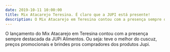 ```yaml
---
date: 2019-10-11 10:00:00
title: Mix Atacarejo Teresina. É claro que a JUPI está presente!
description: O Mix Atacarejo em Teresina contou com a presença sempre destacada da JUPi.
---
```


O lançamento do Mix Atacarejo em Teresina contou com a presença sempre destacada da JUPi Alimentos. Ou seja: teve o melhor do cuscuz, preços promocionais e brindes pros compradores dos produtos Jupi.
